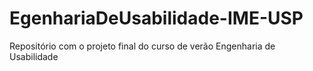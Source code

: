 # EgenhariaDeUsabilidade-IME-USP
Repositório com o projeto final do curso de verão Engenharia de Usabilidade
